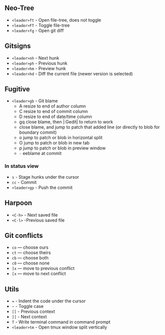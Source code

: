 ## Neo-Tree

- `<leader>ft` - Open file-tree, does not toggle
- `<leader>FT` - Toggle file-tree
- `<leader>fg` - Open git diff


## Gitsigns

- `<leader>nh` - Next hunk
- `<leader>ph` - Previous hunk
- `<leader>hm` - Preview hunk
- `<leader>hd` - Diff the current file (newer version is selected)


## Fugitive

- `<leader>gb` - Git blame
    - A     resize to end of author column
    - C     resize to end of commit column
    - D     resize to end of date/time column
    - gq    close blame, then |:Gedit| to return to work
    - <CR>  close blame, and jump to patch that added line (or directly to blob for boundary commit)
    - o     jump to patch or blob in horizontal split
    - O     jump to patch or blob in new tab
    - p     jump to patch or blob in preview window
    - `-`   eeblame at commit

### In status view

- `s` - Stage hunks under the cursor
- `cc` - Commit
- `<leader>gp` - Push the commit


## Harpoon

- `<C-h>` - Next saved file
- `<C-l>` -Previous saved file


## Git conflicts
- `co` — choose ours
- `ct` — choose theirs
- `cb` — choose both
- `c0` — choose none
- `]x` — move to previous conflict
- `[x` — move to next conflict



## Utils

- `=` - Indent the code under the cursor
- `~` - Toggle case
- `[[` - Previous context
- `]]` - Next context
- `T` - Write terminal command in command prompt
- `<leader>tm` - Open tmux window split vertically

